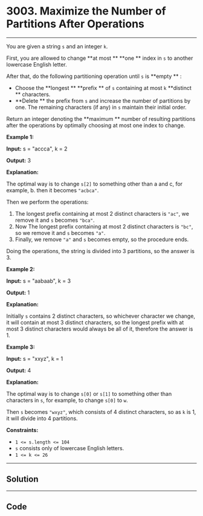 # 3003. Maximize the Number of Partitions After Operations

---

You are given a string `s` and an integer `k`.

First, you are allowed to change **at most ** **one ** index in `s` to another lowercase English letter.

After that, do the following partitioning operation until `s` is **empty ** :

  * Choose the **longest ** **prefix ** of `s` containing at most `k` **distinct ** characters.
  * **Delete ** the prefix from `s` and increase the number of partitions by one. The remaining characters (if any) in `s` maintain their initial order.



Return an integer denoting the **maximum ** number of resulting partitions after the operations by optimally choosing at most one index to change.

 

**Example 1:**

**Input:** s = "accca", k = 2

**Output:** 3

**Explanation:**

The optimal way is to change `s[2]` to something other than a and c, for example, b. then it becomes `"acbca"`.

Then we perform the operations:

  1. The longest prefix containing at most 2 distinct characters is `"ac"`, we remove it and `s` becomes `"bca"`.
  2. Now The longest prefix containing at most 2 distinct characters is `"bc"`, so we remove it and `s` becomes `"a"`.
  3. Finally, we remove `"a"` and `s` becomes empty, so the procedure ends.



Doing the operations, the string is divided into 3 partitions, so the answer is 3.

**Example 2:**

**Input:** s = "aabaab", k = 3

**Output:** 1

**Explanation:**

Initially `s` contains 2 distinct characters, so whichever character we change, it will contain at most 3 distinct characters, so the longest prefix with at most 3 distinct characters would always be all of it, therefore the answer is 1.

**Example 3:**

**Input:** s = "xxyz", k = 1

**Output:** 4

**Explanation:**

The optimal way is to change `s[0]` or `s[1]` to something other than characters in `s`, for example, to change `s[0]` to `w`.

Then `s` becomes `"wxyz"`, which consists of 4 distinct characters, so as `k` is 1, it will divide into 4 partitions.

 

**Constraints:**

  * `1 <= s.length <= 104`
  * `s` consists only of lowercase English letters.
  * `1 <= k <= 26`

---

## Solution



---

## Code
```python


```